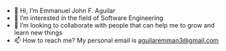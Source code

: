 - 👋 Hi, I’m Emmanuel John F. Aguilar
- 👀 I’m interested in the field of Software Engineering
- 💞️ I’m looking to collaborate with people that can help me to grow and learn new things
- 📫 How to reach me? My personal email is aguilaremman3@gmail.com

<!---
aguilaremmanuel/aguilaremmanuel is a ✨ special ✨ repository because its `README.md` (this file) appears on your GitHub profile.
You can click the Preview link to take a look at your changes.
--->
